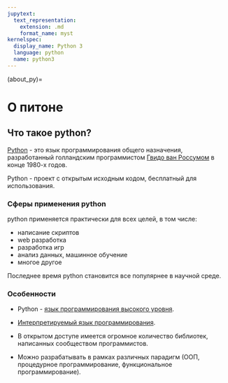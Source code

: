 ```yaml
---
jupytext:
  text_representation:
    extension: .md
    format_name: myst
kernelspec:
  display_name: Python 3
  language: python
  name: python3
---
```


(about_py)=

# О питоне

## Что такое python?

[Python](https://www.python.org) - это язык программирования общего назначения, разработанный голландским программистом  [Гвидо ван Россумом](https://ru.wikipedia.org/wiki/%D0%92%D0%B0%D0%BD_%D0%A0%D0%BE%D1%81%D1%81%D1%83%D0%BC,_%D0%93%D0%B2%D0%B8%D0%B4%D0%BE) в конце 1980-х годов.

Python - проект с открытым исходным кодом, бесплатный для использования.

[//]: # (Popular textbooks on Python programming include {cite}`guttag2016introduction` and {cite}`hill2016learning`.)

### Сферы применения python

python применяется практически для всех целей, в том числе:

-   написание скриптов
-   web разработка
-   разработка игр
-   анализ данных, машинное обучение
-   многое другое

Последнее время python становится все популярнее в научной среде.

### Особенности

- Python - [язык программирования высокого уровня](https://ru.wikipedia.org/wiki/%D0%92%D1%8B%D1%81%D0%BE%D0%BA%D0%BE%D1%83%D1%80%D0%BE%D0%B2%D0%BD%D0%B5%D0%B2%D1%8B%D0%B9_%D1%8F%D0%B7%D1%8B%D0%BA_%D0%BF%D1%80%D0%BE%D0%B3%D1%80%D0%B0%D0%BC%D0%BC%D0%B8%D1%80%D0%BE%D0%B2%D0%B0%D0%BD%D0%B8%D1%8F).

- [Интерпретируемый язык программирования](https://ru.wikipedia.org/wiki/%D0%98%D0%BD%D1%82%D0%B5%D1%80%D0%BF%D1%80%D0%B5%D1%82%D0%B8%D1%80%D1%83%D0%B5%D0%BC%D1%8B%D0%B9_%D1%8F%D0%B7%D1%8B%D0%BA_%D0%BF%D1%80%D0%BE%D0%B3%D1%80%D0%B0%D0%BC%D0%BC%D0%B8%D1%80%D0%BE%D0%B2%D0%B0%D0%BD%D0%B8%D1%8F).

- В открытом доступе имеется огромное количество библиотек, написанных сообществом программистов.

- Можно разрабатывать в рамках различных парадигм (ООП, процедурное программирование, функциональное программирование).
